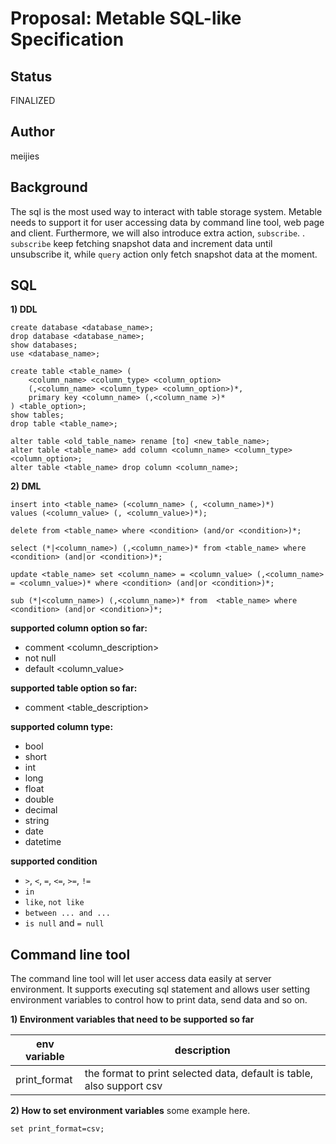 # Proposal: Metable SQL-like Specification

## Status

FINALIZED

## Author

meijies

## Background

The sql is the most used way to interact with table storage system. Metable needs to support it for user accessing data
by command line tool, web page and client. Furthermore, we will also introduce extra action, `subscribe`.
. `subscribe` keep fetching snapshot data and increment data until unsubscribe it, while `query` action only fetch
snapshot data at the moment.

## SQL

**1) DDL**

```
create database <database_name>;
drop database <database_name>;
show databases;
use <database_name>;

create table <table_name> (
    <column_name> <column_type> <column_option>
    (,<column_name> <column_type> <column_option>)*,
    primary key <column_name> (,<column_name >)*
) <table_option>;
show tables;
drop table <table_name>;

alter table <old_table_name> rename [to] <new_table_name>;
alter table <table_name> add column <column_name> <column_type> <column_option>;
alter table <table_name> drop column <column_name>;
```

**2) DML**

```
insert into <table_name> (<column_name> (, <column_name>)*)
values (<column_value> (, <column_value>)*);

delete from <table_name> where <condition> (and/or <condition>)*;

select (*|<column_name>) (,<column_name>)* from <table_name> where <condition> (and|or <condition>)*;

update <table_name> set <column_name> = <column_value> (,<column_name> = <column_value>)* where <condition> (and|or <condition>)*;

sub (*|<column_name>) (,<column_name>)* from  <table_name> where <condition> (and|or <condition>)*;
```

**supported column option so far:**

+ comment <column_description>
+ not null
+ default <column_value>

**supported table option so far:**

+ comment <table_description>

**supported column type:**

+ bool
+ short
+ int
+ long
+ float
+ double
+ decimal
+ string
+ date
+ datetime

**supported condition**

+ `>`, `<`, `=`, `<=`, `>=`, `!=`
+ `in`
+ `like`, `not like`
+ `between ... and ...`
+ `is null` and `= null`

## Command line tool

The command line tool will let user access data easily at server environment. It supports executing sql statement and
allows user setting environment variables to control how to print data, send data and so on.

**1) Environment variables that need to be supported so far**

| env variable  | description                                                               |
|---------------|---------------------------------------------------------------------------|
| print_format  | the format to print selected data, default is table, also support csv     |

**2) How to set environment variables**
some example here.

```
set print_format=csv;
```
